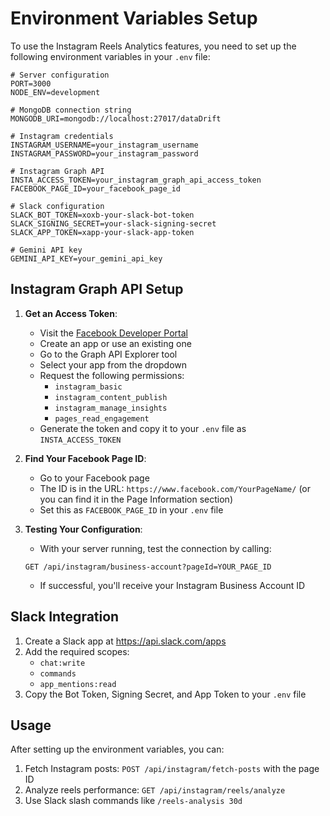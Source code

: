 # Environment Variables Setup

To use the Instagram Reels Analytics features, you need to set up the following environment variables in your `.env` file:

```
# Server configuration
PORT=3000
NODE_ENV=development

# MongoDB connection string
MONGODB_URI=mongodb://localhost:27017/dataDrift

# Instagram credentials
INSTAGRAM_USERNAME=your_instagram_username
INSTAGRAM_PASSWORD=your_instagram_password

# Instagram Graph API
INSTA_ACCESS_TOKEN=your_instagram_graph_api_access_token
FACEBOOK_PAGE_ID=your_facebook_page_id

# Slack configuration
SLACK_BOT_TOKEN=xoxb-your-slack-bot-token
SLACK_SIGNING_SECRET=your-slack-signing-secret
SLACK_APP_TOKEN=xapp-your-slack-app-token

# Gemini API key
GEMINI_API_KEY=your_gemini_api_key
```

## Instagram Graph API Setup

1. **Get an Access Token**:
   - Visit the [Facebook Developer Portal](https://developers.facebook.com/)
   - Create an app or use an existing one
   - Go to the Graph API Explorer tool
   - Select your app from the dropdown
   - Request the following permissions:
     - `instagram_basic`
     - `instagram_content_publish`
     - `instagram_manage_insights`
     - `pages_read_engagement`
   - Generate the token and copy it to your `.env` file as `INSTA_ACCESS_TOKEN`

2. **Find Your Facebook Page ID**:
   - Go to your Facebook page
   - The ID is in the URL: `https://www.facebook.com/YourPageName/` (or you can find it in the Page Information section)
   - Set this as `FACEBOOK_PAGE_ID` in your `.env` file

3. **Testing Your Configuration**:
   - With your server running, test the connection by calling:
   ```
   GET /api/instagram/business-account?pageId=YOUR_PAGE_ID
   ```
   - If successful, you'll receive your Instagram Business Account ID

## Slack Integration

1. Create a Slack app at https://api.slack.com/apps
2. Add the required scopes:
   - `chat:write`
   - `commands`
   - `app_mentions:read`
3. Copy the Bot Token, Signing Secret, and App Token to your `.env` file

## Usage

After setting up the environment variables, you can:

1. Fetch Instagram posts: `POST /api/instagram/fetch-posts` with the page ID
2. Analyze reels performance: `GET /api/instagram/reels/analyze`
3. Use Slack slash commands like `/reels-analysis 30d` 